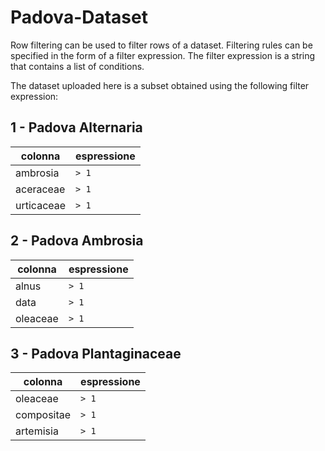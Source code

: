 # Padova-Dataset
Row filtering can be used to filter rows of a dataset.
Filtering rules can be specified in the form of a filter expression.
The filter expression is a string that contains a list of conditions.

The dataset uploaded here is a subset obtained using the following filter expression:
## 1 - Padova Alternaria

| colonna    | espressione |
| ---------- | ----------- |
| ambrosia   | `> 1`       |
| aceraceae  | `> 1`       |
| urticaceae | `> 1`       |

## 2 - Padova Ambrosia

| colonna  | espressione |
| -------- | ----------- |
| alnus    | `> 1`       |
| data     | `> 1`       |
| oleaceae | `> 1`       |

## 3 - Padova Plantaginaceae

| colonna    | espressione |
| ---------- | ----------- |
| oleaceae   | `> 1`       |
| compositae | `> 1`       |
| artemisia  | `> 1`       |

